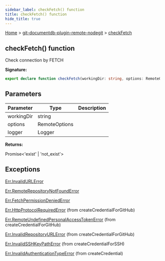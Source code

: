 ```yaml
---
sidebar_label: checkFetch() function
title: checkFetch() function
hide_title: true
---
```


[Home](./index.md) &gt; [git-documentdb-plugin-remote-nodegit](./git-documentdb-plugin-remote-nodegit.md) &gt; [checkFetch](./git-documentdb-plugin-remote-nodegit.checkfetch.md)

## checkFetch() function

Check connection by FETCH

<b>Signature:</b>

```typescript
export declare function checkFetch(workingDir: string, options: RemoteOptions, logger?: Logger): Promise<'exist' | 'not_exist'>;
```

## Parameters

|  Parameter | Type | Description |
|  --- | --- | --- |
|  workingDir | string |  |
|  options | RemoteOptions |  |
|  logger | Logger |  |

<b>Returns:</b>

Promise&lt;'exist' \| 'not\_exist'&gt;

## Exceptions

[Err.InvalidURLError](./git-documentdb-plugin-remote-nodegit.err.invalidurlerror.md)

[Err.RemoteRepositoryNotFoundError](./git-documentdb-plugin-remote-nodegit.err.remoterepositorynotfounderror.md)

[Err.FetchPermissionDeniedError](./git-documentdb-plugin-remote-nodegit.err.fetchpermissiondeniederror.md)


[Err.HttpProtocolRequiredError](./git-documentdb-plugin-remote-nodegit.err.httpprotocolrequirederror.md) (from createCredentialForGitHub)

[Err.RemoteUndefinedPersonalAccessTokenError](./git-documentdb-plugin-remote-nodegit.err.remoteundefinedpersonalaccesstokenerror.md) (from createCredentialForGitHub)

[Err.InvalidRepositoryURLError](./git-documentdb-plugin-remote-nodegit.err.invalidrepositoryurlerror.md) (from createCredentialForGitHub)

[Err.InvalidSSHKeyPathError](./git-documentdb-plugin-remote-nodegit.err.invalidsshkeypatherror.md) (from createCredentialForSSH)

[Err.InvalidAuthenticationTypeError](./git-documentdb-plugin-remote-nodegit.err.invalidauthenticationtypeerror.md) (from createCredential)

